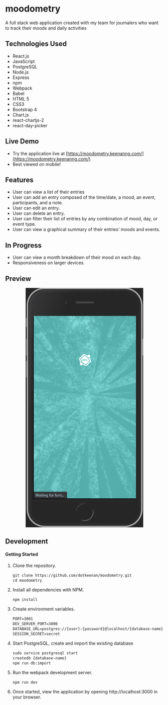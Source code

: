 # moodometry
A full stack web application created with my team for journalers who want to track their moods and daily activities

## Technologies Used
- React.js
- JavaScript
- PostgreSQL
- Node.js
- Express
- npm
- Webpack
- Babel
- HTML 5
- CSS3
- Bootstrap 4
- Chart.js
- react-chartjs-2
- react-day-picker

## Live Demo
- Try the application live at [https://moodometry.keenanng.com/](https://moodometry.keenanng.com/)
- Best viewed on mobile!

## Features

- User can view a list of their entries
- User can add an entry composed of the time/date, a mood, an event, participants, and a note.
- User can edit an entry.
- User can delete an entry.
- User can filter their list of entries by any combination of mood, day, or event type.
- User can view a graphical summary of their entries' moods and events.

## In Progress

- User can view a month breakdown of their mood on each day.
- Responsiveness on larger devices.

## Preview
  <p align="center">
    <img src="./doc-images/moodometry-demo.gif">
  </p>

## Development

#### Getting Started

1. Clone the repository.

    ```shell
    git clone https://github.com/dotkeenan/moodometry.git
    cd moodometry
    ```

1. Install all dependencies with NPM.

    ```shell
    npm install
    ```
1. Create environment variables.

    ```shell
    PORT=3001
    DEV_SERVER_PORT=3000
    DATABASE_URL=postgres://{user}:{password}@localhost/{database-name}
    SESSION_SECRET=secret
    ```

1. Start PostgreSQL, create and import the existing database

    ```shell
    sudo service postgresql start
    createdb {database-name}
    npm run db:import
    ```


1. Run the webpack development server.

    ```shell
    npm run dev
    ```

1. Once started, view the application by opening http://localhost:3000 in your browser.
